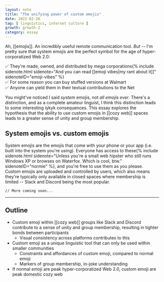 ```yaml
---
layout: note
title: "The unifying power of custom emojis"
date: 2022-02-26
tag: [ linguistics, internet culture ]
growth: growth-2
category: essay
---
```


Ah, [[emojis]]. An incredibly useful remote communication tool. *But* -- I'm pretty sure that system emojis are the perfect symbol for the age of hyper-corporatized Web 2.0:

✅ They're made, owned, and distributed by mega corporations{% include sidenote.html sidenote="And you can read [[emoji vibes|my rant about it]]" sidenoteID="emoji-vibes" %}<br>
✅ For some reason you can buy stuffed versions at Walmart<br>
✅ Anyone can yield them in their textual contributions to the Net

You might've noticed I said *system* emojis, not *all emojis ever*. There's a distinction, and as a complete amateur linguist, I think this distinction leads to some interesting <span class="newthought">iykyk</span> consequences. This essay explores the hypothesis that the ability to use custom emojis in [[cozy web]] spaces leads to a greater sense of unity and group membership.

## System emojis vs. custom emojis

System emojis are the emojis that come with your phone or your app (<span class="newthought">i.e.</span> built into the system you're using). Everyone has access to these{% include sidenote.html sidenote="Unless you're a small web hipster who still runs Windows XP or browses on Waterfox. Which is cool, btw." sidenoteID="normie" %}, and you're free to use them as you please. Custom emojis are uploaded and controlled by users, which also means they're typically only available in closed spaces where membership is limited -- Slack and Discord being the most popular.

```// More coming soon...```

<hr>

## Outline

- Custom emoji within [[cozy web]] groups like Slack and Discord contribute to a sense of unity and group membership, resulting in tighter bonds between participants
    - Visual consistency across platforms contributes to this
- Custom emoji as a unique linguistic tool that can only be used within smaller communities
    - Constraints and affordances of custom emoji, compared to normal emoji
    - Markers of group membership, in-joke understanding
- If normal emoji are peak hyper-corporatized Web 2.0, custom emoji are peak domestic cozy web
